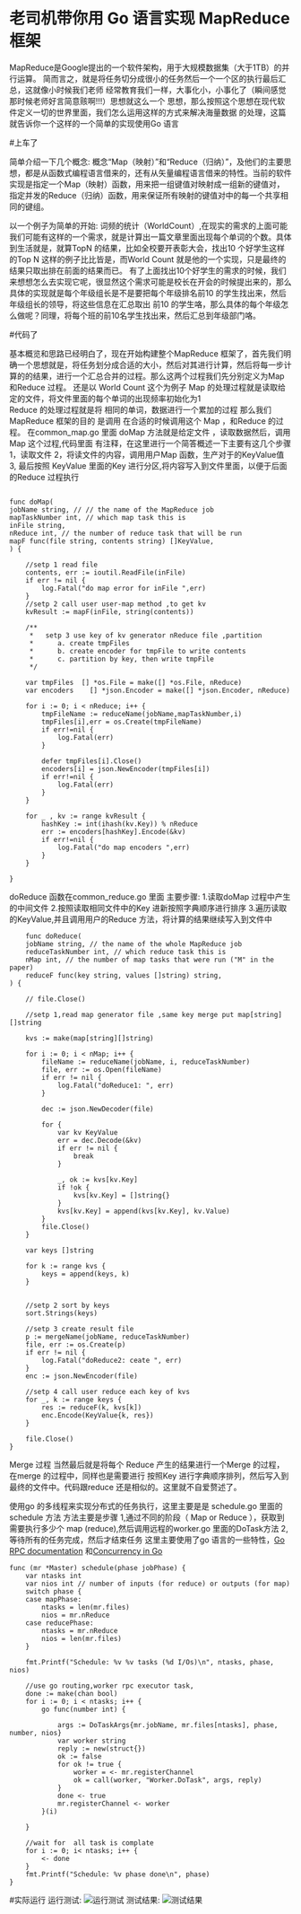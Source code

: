# 老司机带你用 Go 语言实现 MapReduce 框架




   MapReduce是Google提出的一个软件架构，用于大规模数据集（大于1TB）的并行运算。
简而言之，就是将任务切分成很小的任务然后一个一个区的执行最后汇总，这就像小时候我们老师
经常教育我们一样，大事化小，小事化了（瞬间感觉那时候老师好言简意赅啊!!!）思想就这么一个
思想，那么按照这个思想在现代软件定义一切的世界里面，我们怎么运用这样的方式来解决海量数据
的处理，这篇就告诉你一个这样的一个简单的实现使用Go 语言

#上车了

简单介绍一下几个概念:
    概念“Map（映射）”和“Reduce（归纳）”，及他们的主要思想，都是从函数式编程语言借来的，还有从矢量编程语言借来的特性。当前的软件实现是指定一个Map（映射）函数，用来把一组键值对映射成一组新的键值对，指定并发的Reduce（归纳）函数，用来保证所有映射的键值对中的每一个共享相同的键组。

以一个例子为简单的开始:
    词频的统计（WorldCount）,在现实的需求的上面可能我们可能有这样的一个需求，就是计算出一篇文章里面出现每个单词的个数。具体到生活就是，就算TopN 的结果，比如全校要开表彰大会，找出10 个好学生这样的Top N 这样的例子比比皆是，而World Count 就是他的一个实现，只是最终的结果只取出排在前面的结果而已。
    有了上面找出10个好学生的需求的时候，我们来想想怎么去实现它呢，很显然这个需求可能是校长在开会的时候提出来的，那么具体的实现就是每个年级组长是不是要把每个年级排名前10 的学生找出来，然后年级组长的领导，将这些信息在汇总取出 前10 的学生咯，那么具体的每个年级怎么做呢？同理，将每个班的前10名学生找出来，然后汇总到年级部门咯。

#代码了

基本概览和思路已经明白了，现在开始构建整个MapReduce 框架了，首先我们明确一个思想就是，将任务划分成合适的大小，然后对其进行计算，然后将每一步计算的的结果，进行一个汇总合并的过程。那么这两个过程我们先分别定义为Map 和Reduce 过程。
还是以 World Count 这个为例子
    Map 的处理过程就是读取给定的文件，将文件里面的每个单词的出现频率初始化为1  
    Reduce 的处理过程就是将 相同的单词，数据进行一个累加的过程
那么我们MapReduce 框架的目的 是调用 在合适的时候调用这个 Map ，和Reduce 的过程。
在common_map.go 里面 doMap 方法就是给定文件 ，读取数据然后，调用Map 这个过程,代码里面
有注释，在这里进行一个简答概述一下主要有这几个步骤
1，读取文件
2，将读文件的内容，调用用户Map 函数，生产对于的KeyValue值
3, 最后按照 KeyValue 里面的Key 进行分区,将内容写入到文件里面，以便于后面的Reduce 过程执行


```

func doMap( 
jobName string, // // the name of the MapReduce job
mapTaskNumber int, // which map task this is
inFile string,
nReduce int, // the number of reduce task that will be run 
mapF func(file string, contents string) []KeyValue,
) {
	
	//setp 1 read file
	contents, err := ioutil.ReadFile(inFile)
	if err != nil {
		log.Fatal("do map error for inFile ",err)
	}
	//setp 2 call user user-map method ,to get kv
	kvResult := mapF(inFile, string(contents))

	/**
	 *   setp 3 use key of kv generator nReduce file ,partition
	 *      a. create tmpFiles
	 *      b. create encoder for tmpFile to write contents
	 *      c. partition by key, then write tmpFile
	 */

	var tmpFiles  [] *os.File = make([] *os.File, nReduce)
	var encoders    [] *json.Encoder = make([] *json.Encoder, nReduce)

	for i := 0; i < nReduce; i++ {
		tmpFileName := reduceName(jobName,mapTaskNumber,i)
		tmpFiles[i],err = os.Create(tmpFileName)
		if err!=nil {
			log.Fatal(err)
		}

		defer tmpFiles[i].Close()
		encoders[i] = json.NewEncoder(tmpFiles[i])
		if err!=nil {
			log.Fatal(err)
		}
	}

	for _ , kv := range kvResult {
		hashKey := int(ihash(kv.Key)) % nReduce
		err := encoders[hashKey].Encode(&kv)
		if err!=nil {
			log.Fatal("do map encoders ",err)
		}
	}

}
```

doReduce 函数在common_reduce.go 里面
主要步骤:
1.读取doMap 过程中产生的中间文件
2.按照读取相同文件中的Key 进新按照字典顺序进行排序
3.遍历读取的KeyValue,并且调用用户的Reduce 方法，将计算的结果继续写入到文件中


```
    func doReduce(
	jobName string, // the name of the whole MapReduce job
	reduceTaskNumber int, // which reduce task this is
	nMap int, // the number of map tasks that were run ("M" in the paper)
	reduceF func(key string, values []string) string,
) {
	
	// file.Close()

	//setp 1,read map generator file ,same key merge put map[string][]string

	kvs := make(map[string][]string)

	for i := 0; i < nMap; i++ {
		fileName := reduceName(jobName, i, reduceTaskNumber)
		file, err := os.Open(fileName)
		if err != nil {
			log.Fatal("doReduce1: ", err)
		}

		dec := json.NewDecoder(file)

		for {
			var kv KeyValue
			err = dec.Decode(&kv)
			if err != nil {
				break
			}

			_, ok := kvs[kv.Key]
			if !ok {
				kvs[kv.Key] = []string{}
			}
			kvs[kv.Key] = append(kvs[kv.Key], kv.Value)
		}
		file.Close()
	}

	var keys []string

	for k := range kvs {
		keys = append(keys, k)
	}


	//setp 2 sort by keys
	sort.Strings(keys)

	//setp 3 create result file
	p := mergeName(jobName, reduceTaskNumber)
	file, err := os.Create(p)
	if err != nil {
		log.Fatal("doReduce2: ceate ", err)
	}
	enc := json.NewEncoder(file)

	//setp 4 call user reduce each key of kvs
	for _, k := range keys {
		res := reduceF(k, kvs[k])
		enc.Encode(KeyValue{k, res})
	}

	file.Close()
}

```
Merge 过程
当然最后就是将每个 Reduce 产生的结果进行一个Merge 的过程，在merge 的过程中，同样也是需要进行
按照Key 进行字典顺序排列，然后写入到最终的文件中。代码跟reduce 还是相似的。这里就不自爱赘述了。

使用go 的多线程来实现分布式的任务执行，这里主要是是 schedule.go 里面的schedule 方法
方法主要是步骤
    1,通过不同的阶段（ Map or Reduce ），获取到需要执行多少个 map (reduce),然后调用远程的worker.go 里面的DoTask方法
    2,等待所有的任务完成，然后才结束任务
这里主要使用了go 语言的一些特性，[Go RPC documentation](https://golang.org/pkg/net/rpc/) 和[Concurrency in Go](https://golang.org/doc/effective_go.html#concurrency)

```
func (mr *Master) schedule(phase jobPhase) {
	var ntasks int
	var nios int // number of inputs (for reduce) or outputs (for map)
	switch phase {
	case mapPhase:
		ntasks = len(mr.files)
		nios = mr.nReduce
	case reducePhase:
		ntasks = mr.nReduce
		nios = len(mr.files)
	}

	fmt.Printf("Schedule: %v %v tasks (%d I/Os)\n", ntasks, phase, nios)

	//use go routing,worker rpc executor task,
	done := make(chan bool)
	for i := 0; i < ntasks; i++ {
		go func(number int) {

			args := DoTaskArgs{mr.jobName, mr.files[ntasks], phase, number, nios}
			var worker string
			reply := new(struct{})
			ok := false
			for ok != true {
				worker = <- mr.registerChannel
				ok = call(worker, "Worker.DoTask", args, reply)
			}
			done <- true
			mr.registerChannel <- worker
		}(i)

	}

	//wait for  all task is complate
	for i := 0; i< ntasks; i++ {
		<- done
	}
	fmt.Printf("Schedule: %v phase done\n", phase)
}

```

#实际运行
运行测试:
![运行测试](img/test.png)
测试结果:
![测试结果](img/check.png)














